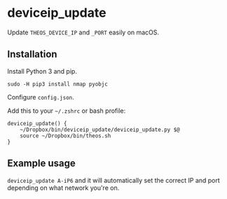 # deviceip_update
Update `THEOS_DEVICE_IP` and `_PORT` easily on macOS.

## Installation
Install Python 3 and pip.

`sudo -H pip3 install nmap pyobjc`

Configure `config.json`.

Add this to your `~/.zshrc` or bash profile:
```
deviceip_update() {
    ~/Dropbox/bin/deviceip_update/deviceip_update.py $@
    source ~/Dropbox/bin/theos.sh
}
```

## Example usage
`deviceip_update A-iP6` and it will automatically set the correct IP and port depending on what network you're on.
